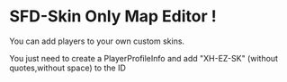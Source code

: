 # SFD-Skin Only Map Editor !
 
You can add players to your own custom skins.

You just need to create a PlayerProfileInfo and add "XH-EZ-SK" (without quotes,without space) to the ID
